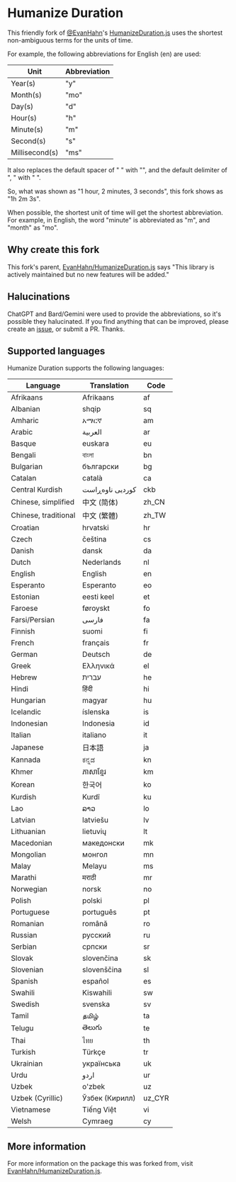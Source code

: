 # Humanize Duration

This friendly fork of [@EvanHahn](https://github.com/EvanHahn)'s
[HumanizeDuration.js](https://github.com/EvanHahn/HumanizeDuration.js)
uses the shortest non-ambiguous terms for the units of time.

For example, the following abbreviations for English (en) are used:

| Unit           | Abbreviation |
| -------------- | ------------ |
| Year(s)        | "y"          |
| Month(s)       | "mo"         |
| Day(s)         | "d"          |
| Hour(s)        | "h"          |
| Minute(s)      | "m"          |
| Second(s)      | "s"          |
| Millisecond(s) | "ms"         |

It also replaces the default spacer of " " with "", and the default delimiter of ", " with " ".

So, what was shown as "1 hour, 2 minutes, 3 seconds", this fork shows as "1h 2m 3s".

When possible, the shortest unit of time will get the shortest abbreviation.
For example, in English, the word "minute" is abbreviated as "m", and "month" as "mo".

## Why create this fork

This fork's parent, [EvanHahn/HumanizeDuration.js](https://github.com/EvanHahn/HumanizeDuration.js) says
"This library is actively maintained but no new features will be added."

## Halucinations

ChatGPT and Bard/Gemini were used to provide the abbreviations,
so it's possible they halucinated.
If you find anything that can be improved, please create an
[issue](https://github.com/rasa/HumanizeDuration.js/issues/new),
or submit a PR. Thanks.

## Supported languages

Humanize Duration supports the following languages:

| Language             | Translation     | Code   |
| -------------------- | --------------- | ------ |
| Afrikaans            | Afrikaans       | af     |
| Albanian             | shqip           | sq     |
| Amharic              | አማርኛ            | am     |
| Arabic               | العربية         | ar     |
| Basque               | euskara         | eu     |
| Bengali              | বাংলা           | bn     |
| Bulgarian            | български       | bg     |
| Catalan              | català          | ca     |
| Central Kurdish      | کوردیی ناوەڕاست | ckb    |
| Chinese, simplified  | 中文 (简体)     | zh_CN  |
| Chinese, traditional | 中文 (繁體)     | zh_TW  |
| Croatian             | hrvatski        | hr     |
| Czech                | čeština         | cs     |
| Danish               | dansk           | da     |
| Dutch                | Nederlands      | nl     |
| English              | English         | en     |
| Esperanto            | Esperanto       | eo     |
| Estonian             | eesti keel      | et     |
| Faroese              | føroyskt        | fo     |
| Farsi/Persian        | فارسی           | fa     |
| Finnish              | suomi           | fi     |
| French               | français        | fr     |
| German               | Deutsch         | de     |
| Greek                | Ελληνικά        | el     |
| Hebrew               | עברית           | he     |
| Hindi                | हिंदी           | hi     |
| Hungarian            | magyar          | hu     |
| Icelandic            | íslenska        | is     |
| Indonesian           | Indonesia       | id     |
| Italian              | italiano        | it     |
| Japanese             | 日本語          | ja     |
| Kannada              | ಕನ್ನಡ           | kn     |
| Khmer                | ភាសាខ្មែរ       | km     |
| Korean               | 한국어          | ko     |
| Kurdish              | Kurdî           | ku     |
| Lao                  | ລາວ             | lo     |
| Latvian              | latviešu        | lv     |
| Lithuanian           | lietuvių        | lt     |
| Macedonian           | македонски      | mk     |
| Mongolian            | монгол          | mn     |
| Malay                | Melayu          | ms     |
| Marathi              | मराठी           | mr     |
| Norwegian            | norsk           | no     |
| Polish               | polski          | pl     |
| Portuguese           | português       | pt     |
| Romanian             | română          | ro     |
| Russian              | русский         | ru     |
| Serbian              | српски          | sr     |
| Slovak               | slovenčina      | sk     |
| Slovenian            | slovenščina     | sl     |
| Spanish              | español         | es     |
| Swahili              | Kiswahili       | sw     |
| Swedish              | svenska         | sv     |
| Tamil                | தமிழ்           | ta     |
| Telugu               | తెలుగు          | te     |
| Thai                 | ไทย             | th     |
| Turkish              | Türkçe          | tr     |
| Ukrainian            | українська      | uk     |
| Urdu                 | اردو            | ur     |
| Uzbek                | o'zbek          | uz     |
| Uzbek (Cyrillic)     | Ўзбек (Кирилл)  | uz_CYR |
| Vietnamese           | Tiếng Việt      | vi     |
| Welsh                | Cymraeg         | cy     |

## More information

For more information on the package this was forked from, visit [EvanHahn/HumanizeDuration.js](https://github.com/EvanHahn/HumanizeDuration.js?tab=readme-ov-file#humanize-duration).
